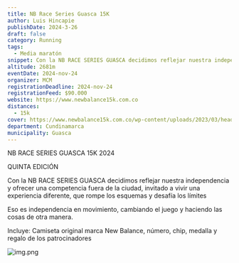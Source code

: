 ```yaml
---
title: NB Race Series Guasca 15K
author: Luis Hincapie
publishDate: 2024-3-26
draft: false
category: Running
tags:
  - Media maratón
snippet: Con la NB RACE SERIES GUASCA decidimos reflejar nuestra independencia y ofrecer una competencia fuera de la ciudad, invitado a vivir una experiencia diferente, que rompe los esquemas y desafía los límites.
altitude: 2681m
eventDate: 2024-nov-24
organizer: MCM
registrationDeadline: 2024-nov-24
registrationFeed: $90.000
website: https://www.newbalance15k.com.co
distances:
  - 15k
cover: https://www.newbalance15k.com.co/wp-content/uploads/2023/03/header_Guasca.jpg
department: Cundinamarca
municipality: Guasca
---
```


NB RACE SERIES GUASCA 15K 2024

QUINTA EDICIÓN


Con la NB RACE SERIES GUASCA decidimos reflejar nuestra independencia y ofrecer una competencia fuera de la ciudad, invitado a vivir una experiencia diferente, que rompe los esquemas y desafía los límites

Eso es independencia en movimiento, cambiando el juego y haciendo las cosas de otra manera.

Incluye: Camiseta original marca New Balance, número, chip, medalla y regalo de los patrocinadores

![img.png](../../../public/images/events/img.png)

